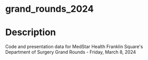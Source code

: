 # grand_rounds_2024

# Description

Code and presentation data for MedStar Health Franklin Square's Department of Surgery Grand Rounds - Friday, March 8, 2024